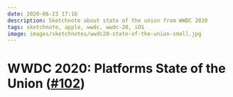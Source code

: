 ```yaml
---
date: 2020-06-23 17:16
description: Sketchnote about state of the union from WWDC 2020
tags: sketchnote, apple, wwdc, wwdc-20, iOS
image: images/sketchnotes/wwdc20-state-of-the-union-small.jpg
---
```


# WWDC 2020: Platforms State of the Union ([#102](https://developer.apple.com/videos/play/wwdc2020/102/))
